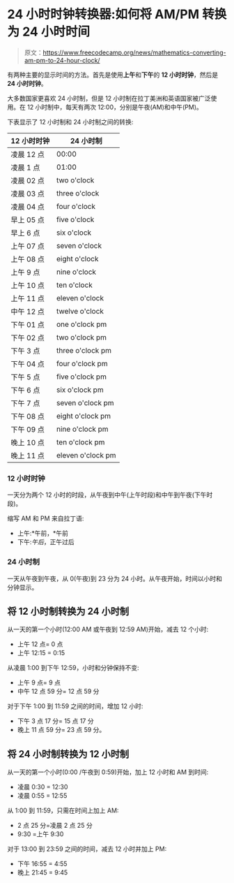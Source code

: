 # 24 小时时钟转换器:如何将 AM/PM 转换为 24 小时时间

> 原文：<https://www.freecodecamp.org/news/mathematics-converting-am-pm-to-24-hour-clock/>

有两种主要的显示时间的方法。首先是使用**上午**和**下午**的 **12 小时时钟**，然后是 **24 小时时钟**。

大多数国家更喜欢 24 小时制，但是 12 小时制在拉丁美洲和英语国家被广泛使用。在 12 小时制中，每天有两次 12:00，分别是午夜(AM)和中午(PM)。

下表显示了 12 小时制和 24 小时制之间的转换:

| 12 小时时钟 | 24 小时制 |
| --- | --- |
| 凌晨 12 点 | 00:00 |
| 凌晨 1 点 | 01:00 |
| 凌晨 02 点 | two o'clock |
| 凌晨 03 点 | three o'clock |
| 凌晨 04 点 | four o'clock |
| 早上 05 点 | five o'clock |
| 早上 6 点 | six o'clock |
| 上午 07 点 | seven o'clock |
| 上午 08 点 | eight o'clock |
| 上午 9 点 | nine o'clock |
| 上午 10 点 | ten o'clock |
| 上午 11 点 | eleven o'clock |
| 中午 12 点 | twelve o'clock |
| 下午 01 点 | one o'clock pm |
| 下午 02 点 | two o'clock pm |
| 下午 3 点 | three o'clock pm |
| 下午 04 点 | four o'clock pm |
| 下午 5 点 | five o'clock pm |
| 下午 6 点 | six o'clock pm |
| 下午 7 点 | seven o'clock pm |
| 下午 08 点 | eight o'clock pm |
| 下午 09 点 | nine o'clock pm |
| 晚上 10 点 | ten o'clock pm |
| 晚上 11 点 | eleven o'clock pm |

### 12 小时时钟

一天分为两个 12 小时的时段，从午夜到中午(上午时段)和中午到午夜(下午时段)。

缩写 AM 和 PM 来自拉丁语:

*   上午:*午前，*午前
*   下午:*午后*，正午过后

### 24 小时制

一天从午夜到午夜，从 0(午夜)到 23 分为 24 小时。从午夜开始，时间以小时和分钟显示。

## 将 12 小时制转换为 24 小时制

从一天的第一个小时(12:00 AM 或午夜到 12:59 AM)开始，减去 12 个小时:

*   上午 12 点= 0 点
*   上午 12:15 = 0:15

从凌晨 1:00 到下午 12:59，小时和分钟保持不变:

*   上午 9 点= 9 点
*   中午 12 点 59 分= 12 点 59 分

对于下午 1:00 到 11:59 之间的时间，增加 12 小时:

*   下午 3 点 17 分= 15 点 17 分
*   晚上 11 点 59 分= 23 点 59 分。

## 将 24 小时制转换为 12 小时制

从一天的第一个小时(0:00 /午夜到 0:59)开始，加上 12 小时和 AM 到时间:

*   凌晨 0:30 = 12:30
*   凌晨 0:55 = 12:55

从 1:00 到 11:59，只需在时间上加上 AM:

*   2 点 25 分=凌晨 2 点 25 分
*   9:30 =上午 9:30

对于 13:00 到 23:59 之间的时间，减去 12 小时并加上 PM:

*   下午 16:55 = 4:55
*   晚上 21:45 = 9:45